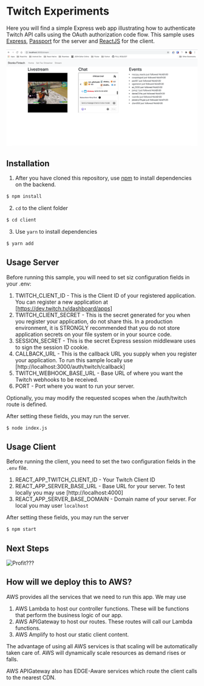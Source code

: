 # Twitch Experiments
Here you will find a simple Express web app illustrating how to authenticate Twitch API calls using the OAuth authorization code flow.  This sample uses [Express](http://expressjs.com/), [Passport](http://passportjs.org/) for the server and [ReactJS](https://reactjs.org/) for the client.

![Screenshot](images/screenshot.png)

## Installation
1. After you have cloned this repository, use [npm](https://www.npmjs.com/) to install dependencies on the backend.

```sh
$ npm install
```
2. `cd` to the client folder
```sh
$ cd client
```
3. Use `yarn` to install dependencies
```sh
$ yarn add
```

## Usage Server
Before running this sample, you will need to set siz configuration fields in your .env:

1. TWITCH_CLIENT_ID - This is the Client ID of your registered application.  You can register a new application at [https://dev.twitch.tv/dashboard/apps]
2. TWITCH_CLIENT_SECRET - This is the secret generated for you when you register your application, do not share this. In a production environment, it is STRONGLY recommended that you do not store application secrets on your file system or in your source code.
3. SESSION_SECRET -  This is the secret Express session middleware uses to sign the session ID cookie.
4. CALLBACK_URL - This is the callback URL you supply when you register your application.  To run this sample locally use [http://localhost:3000/auth/twitch/callback]
5. TWITCH_WEBHOOK_BASE_URL - Base URL of where you want the Twitch webhooks to be received.
6. PORT - Port where you want to run your server.

Optionally, you may modify the requested scopes when the /auth/twitch route is defined.

After setting these fields, you may run the server.

```sh
$ node index.js
```

## Usage Client
Before running the client, you need to set the two configuration fields in the `.env` file. 

1. REACT_APP_TWITCH_CLIENT_ID - Your Twitch Client ID
2. REACT_APP_SERVER_BASE_URL - Base URL for your server. To test locally you may use [http://localhost:4000]
3. REACT_APP_SERVER_BASE_DOMAIN - Domain name of your server. For local you may user `localhost`


After setting these fields, you may run the server

```sh
$ npm start
```

## Next Steps
![Profit???](https://i.ytimg.com/vi/if-2M3K1tqk/hqdefault.jpg)

## How will we deploy this to AWS?

AWS provides all the services that we need to run this app. We may use 

1. AWS Lambda to host our controller functions. These will be functions that perform the business logic of our app.
2. AWS APIGateway to host our routes. These routes will call our Lambda functions. 
3. AWS Amplify to host our static client content.

The advantage of using all AWS services is that scaling will be automatically taken care of. AWS will dynamically scale resources as demand rises or falls. 

AWS APIGateway also has EDGE-Aware services which route the client calls to the nearest CDN. 